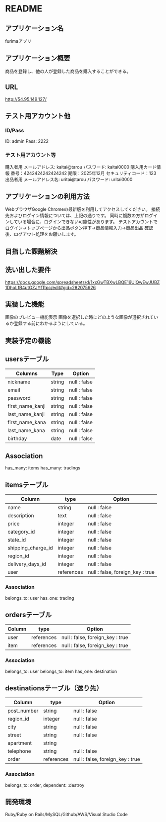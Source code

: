 # README

## アプリケーション名
furimaアプリ

## アプリケーション概要
商品を登録し、他の人が登録した商品を購入することができる。

## URL
http://54.95.149.127/

## テスト用アカウント他
### ID/Pass
  ID: admin
  Pass: 2222
### テスト用アカウント等
  購入者用 メールアドレス: kaitai@tarou
          パスワード: kaitai0000
  購入用カード情報 番号：4242424242424242
                期限：2025年12月
                セキュリティコード：123
  出品者用  メールアドレス名: uritai@tarou
           パスワード: uritai0000

## アプリケーションの利用方法
WebブラウザGoogle Chromeの最新版を利用してアクセスしてください。
接続先およびログイン情報については、上記の通りです。
同時に複数の方がログインしている場合に、ログインできない可能性があります。
テストアカウントでログイン→トップページから出品ボタン押下→商品情報入力→商品出品
確認後、ログアウト処理をお願いします。

## 目指した課題解決

## 洗い出した要件
https://docs.google.com/spreadsheets/d/1xxGwTBXwLBQE16UiQwEwJUBZ1DhoLfB4utOZJYfTtpc/edit#gid=282075926

## 実装した機能
画像のプレビュー機能表示
画像を選択した時にどのような画像が選択されているか登録する前にわかるようにしている。

## 実装予定の機能

## usersテーブル

| Columns          | Type    | Option       |
|------------------|---------|--------------|
| nickname         | string  | null : false |
| email            | string  | null : false |
| password         | string  | null : false |
| first_name_kanji | string  | null : false |
| last_name_kanji  | string  | null : false |
| first_name_kana  | string  | null : false |
| last_name_kana   | string  | null : false |
| birthday         | date    | null : false |

## Association

has_many: items
has_many: tradings


## itemsテーブル

| Column             | type         | Option                           |
|--------------------|--------------|----------------------------------|
| name               | string       | null : false                     |
| description        | text         | null : false                     |
| price              | integer      | null : false                     |
| category_id        | integer      | null : false                     |
| state_id           | integer      | null : false                     |
| shipping_charge_id | integer      | null : false                     |
| region_id          | integer      | null : false                     |
| delivery_days_id   | integer      | null : false                     |
| user               | references   | null : false, foreign_key : true |

### Association

belongs_to: user
has_one: trading


## ordersテーブル

| Column | type       | Option                           |
|--------|------------|----------------------------------|
| user   | references | null : false, foreign_key : true |
| item   | references | null : false, foreign_key : true |

### Association

belongs_to: user
belongs_to: item
has_one: destination


## destinationsテーブル（送り先）

| Column      | type       | Option                           |
|-------------|------------|----------------------------------|
| post_number | string     | null : false                     |
| region_id   | integer    | null : false                     |
| city        | string     | null : false                     |
| street      | string     | null : false                     |
| apartment   | string     |                                  |
| telephone   | string     | null : false                     |
| order       | references | null : false, foreign_key : true |

### Association

belongs_to: order, dependent: :destroy

## 開発環境
Ruby/Ruby on Rails/MySQL/Github/AWS/Visual Studio Code

